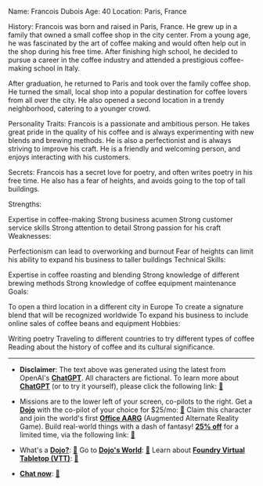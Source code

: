Name: Francois Dubois
Age: 40
Location: Paris, France

History:
Francois was born and raised in Paris, France. He grew up in a family that owned a small coffee shop in the city center. From a young age, he was fascinated by the art of coffee making and would often help out in the shop during his free time. After finishing high school, he decided to pursue a career in the coffee industry and attended a prestigious coffee-making school in Italy.

After graduation, he returned to Paris and took over the family coffee shop. He turned the small, local shop into a popular destination for coffee lovers from all over the city. He also opened a second location in a trendy neighborhood, catering to a younger crowd.

Personality Traits:
Francois is a passionate and ambitious person. He takes great pride in the quality of his coffee and is always experimenting with new blends and brewing methods. He is also a perfectionist and is always striving to improve his craft. He is a friendly and welcoming person, and enjoys interacting with his customers.

Secrets:
Francois has a secret love for poetry, and often writes poetry in his free time. He also has a fear of heights, and avoids going to the top of tall buildings.

Strengths:

Expertise in coffee-making
Strong business acumen
Strong customer service skills
Strong attention to detail
Strong passion for his craft
Weaknesses:

Perfectionism can lead to overworking and burnout
Fear of heights can limit his ability to expand his business to taller buildings
Technical Skills:

Expertise in coffee roasting and blending
Strong knowledge of different brewing methods
Strong knowledge of coffee equipment maintenance
Goals:

To open a third location in a different city in Europe
To create a signature blend that will be recognized worldwide
To expand his business to include online sales of coffee beans and equipment
Hobbies:

Writing poetry
Traveling to different countries to try different types of coffee
Reading about the history of coffee and its cultural significance.
 

---
* **Disclaimer**: The text above was generated using the latest from OpenAI's [**ChatGPT**](https://openai.com/blog/chatgpt/).  All characters are fictional.  To learn more about [**ChatGPT**](https://openai.com/blog/chatgpt/) (or to try it yourself), please click the following link: [:closed_book:](https://openai.com/blog/chatgpt/)

* Missions are to the lower left of your screen, co-pilots to the right. Get a [**Dojo**](https://workmates.live/marketplace) with the co-pilot of your choice for $25/mo: [:green_book:](https://workmates.live/marketplace) Claim this character and join the world's first [**Office AARG**](https://dojos.world) (Augmented Alternate Reality Game). Build real-world things with a dash of fantasy! [**25% off**](https://blog.workmates.live/deal-on-a-dojo) for a limited time, via the following link: [:green_book:](https://blog.workmates.live/deal-on-a-dojo) 

* What's a [**Dojo?**](https://workdojos.com): [:blue_book:](https://workdojos.com)  Go to [**Dojo's World**](https://dojos.world): [:blue_book:](https://dojos.world)  Learn about [**Foundry Virtual Tabletop (VTT)**](https://foundryvtt.com): [:closed_book:](https://foundryvtt.com/)

* [**Chat now**](https://chat.workmates.live/channel/support): [:ledger:](https://chat.workmates.live/channel/support)